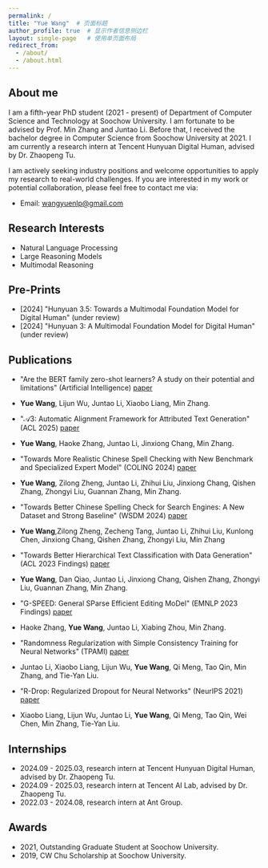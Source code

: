 ```yaml
---
permalink: /
title: "Yue Wang"  # 页面标题
author_profile: true  # 显示作者信息侧边栏
layout: single-page   # 使用单页面布局
redirect_from: 
  - /about/
  - /about.html
---
```


## About me

I am a fifth-year PhD student (2021 - present) of Department of Computer Science and Technology at Soochow University. I am fortunate to be advised by Prof. Min Zhang and Juntao Li. Before that, I received the bachelor degree in Computer Science from Soochow University at 2021. I am currently a research intern at Tencent Hunyuan Digital Human, advised by Dr. Zhaopeng Tu.

I am actively seeking industry positions and welcome opportunities to apply my research to real-world challenges. If you are interested in my work or potential collaboration, please feel free to contact me via:

- Email: [wangyuenlp@gmail.com](mailto:wangyuenlp@gmail.com)


## Research Interests

- Natural Language Processing
- Large Reasoning Models
- Multimodal Reasoning


## Pre-Prints
- [2024] "Hunyuan 3.5: Towards a Multimodal Foundation Model for Digital Human" (under review)
- [2024] "Hunyuan 3: A Multimodal Foundation Model for Digital Human" (under review)

## Publications

- "Are the BERT family zero-shot learners? A study on their potential and limitations" (Artificial Intelligence) [paper](https://www.sciencedirect.com/science/article/abs/pii/S0004370223000991/)
- **Yue Wang**, Lijun Wu, Juntao Li, Xiaobo Liang, Min Zhang.

- "𝒜3: Automatic Alignment Framework for Attributed Text Generation" (ACL 2025) [paper](https://aclanthology.org/2025.acl-long.1407/)
- **Yue Wang**, Haoke Zhang, Juntao Li, Jinxiong Chang, Min Zhang.

- "Towards More Realistic Chinese Spell Checking with New Benchmark and Specialized Expert Model" (COLING 2024) [paper](https://aclanthology.org/2024.lrec-main.1440/)
- **Yue Wang**, Zilong Zheng, Juntao Li, Zhihui Liu, Jinxiong Chang, Qishen Zhang, Zhongyi Liu, Guannan Zhang, Min Zhang.

- "Towards Better Chinese Spelling Check for Search Engines: A New Dataset and Strong Baseline" (WSDM 2024) [paper](https://dl.acm.org/doi/abs/10.1145/3616855.3635847/)
- **Yue Wang**,Zilong Zheng, Zecheng Tang, Juntao Li, Zhihui Liu, Kunlong Chen, Jinxiong Chang, Qishen Zhang, Zhongyi Liu, Min Zhang

- "Towards Better Hierarchical Text Classification with Data Generation" (ACL 2023 Findings) [paper](https://aclanthology.org/2023.findings-emnlp.142/)
- **Yue Wang**, Dan Qiao, Juntao Li, Jinxiong Chang, Qishen Zhang, Zhongyi Liu, Guannan Zhang, Min Zhang.

- "G-SPEED: General SParse Efficient Editing MoDel" (EMNLP 2023 Findings) [paper](https://aclanthology.org/2023.findings-emnlp.142/)
- Haoke Zhang, **Yue Wang**, Juntao Li, Xiabing Zhou, Min Zhang.

- "Randomness Regularization with Simple Consistency Training for Neural Networks" (TPAMI) [paper](https://ieeexplore.ieee.org/abstract/document/10453595)
- Juntao Li, Xiaobo Liang, Lijun Wu, **Yue Wang**, Qi Meng, Tao Qin, Min Zhang, and Tie-Yan Liu.


- "R-Drop: Regularized Dropout for Neural Networks" (NeurIPS 2021) [paper](https://proceedings.neurips.cc/paper/2021/hash/5a66b9200f29ac3fa0ae244cc2a51b39-Abstract.html)
- Xiaobo Liang, Lijun Wu, Juntao Li, **Yue Wang**, Qi Meng, Tao Qin, Wei Chen, Min Zhang, Tie-Yan Liu.

## Internships
- 2024.09 - 2025.03, research intern at Tencent Hunyuan Digital Human, advised by Dr. Zhaopeng Tu.
- 2024.09 - 2025.03, research intern at Tencent AI Lab, advised by Dr. Zhaopeng Tu.
- 2022.03 - 2024.08, research intern at Ant Group.

## Awards
- 2021, Outstanding Graduate Student at Soochow University.
- 2019, CW Chu Scholarship at Soochow University.

